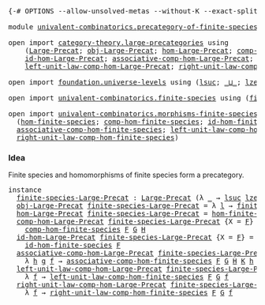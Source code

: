 <pre class="Agda"><a id="9" class="Symbol">{-#</a> <a id="13" class="Keyword">OPTIONS</a> <a id="21" class="Pragma">--allow-unsolved-metas</a> <a id="44" class="Pragma">--without-K</a> <a id="56" class="Pragma">--exact-split</a> <a id="70" class="Symbol">#-}</a>

<a id="75" class="Keyword">module</a> <a id="82" href="univalent-combinatorics.precategory-of-finite-species.html" class="Module">univalent-combinatorics.precategory-of-finite-species</a> <a id="136" class="Keyword">where</a>

<a id="143" class="Keyword">open</a> <a id="148" class="Keyword">import</a> <a id="155" href="category-theory.large-precategories.html" class="Module">category-theory.large-precategories</a> <a id="191" class="Keyword">using</a>
    <a id="201" class="Symbol">(</a><a id="202" href="category-theory.large-precategories.html#654" class="Record">Large-Precat</a><a id="214" class="Symbol">;</a> <a id="216" href="category-theory.large-precategories.html#772" class="Field">obj-Large-Precat</a><a id="232" class="Symbol">;</a> <a id="234" href="category-theory.large-precategories.html#824" class="Field">hom-Large-Precat</a><a id="250" class="Symbol">;</a> <a id="252" href="category-theory.large-precategories.html#938" class="Field">comp-hom-Large-Precat</a><a id="273" class="Symbol">;</a>
    <a id="279" href="category-theory.large-precategories.html#1189" class="Field">id-hom-Large-Precat</a><a id="298" class="Symbol">;</a> <a id="300" href="category-theory.large-precategories.html#1294" class="Field">associative-comp-hom-Large-Precat</a><a id="333" class="Symbol">;</a>
    <a id="339" href="category-theory.large-precategories.html#1736" class="Field">left-unit-law-comp-hom-Large-Precat</a><a id="374" class="Symbol">;</a> <a id="376" href="category-theory.large-precategories.html#1956" class="Field">right-unit-law-comp-hom-Large-Precat</a><a id="412" class="Symbol">)</a>

<a id="415" class="Keyword">open</a> <a id="420" class="Keyword">import</a> <a id="427" href="foundation.universe-levels.html" class="Module">foundation.universe-levels</a> <a id="454" class="Keyword">using</a> <a id="460" class="Symbol">(</a><a id="461" href="Agda.Primitive.html#780" class="Primitive">lsuc</a><a id="465" class="Symbol">;</a> <a id="467" href="Agda.Primitive.html#810" class="Primitive Operator">_⊔_</a><a id="470" class="Symbol">;</a> <a id="472" href="Agda.Primitive.html#764" class="Primitive">lzero</a><a id="477" class="Symbol">)</a>

<a id="480" class="Keyword">open</a> <a id="485" class="Keyword">import</a> <a id="492" href="univalent-combinatorics.finite-species.html" class="Module">univalent-combinatorics.finite-species</a> <a id="531" class="Keyword">using</a> <a id="537" class="Symbol">(</a><a id="538" href="univalent-combinatorics.finite-species.html#404" class="Function">finite-species</a><a id="552" class="Symbol">)</a>

<a id="555" class="Keyword">open</a> <a id="560" class="Keyword">import</a> <a id="567" href="univalent-combinatorics.morphisms-finite-species.html" class="Module">univalent-combinatorics.morphisms-finite-species</a> <a id="616" class="Keyword">using</a>
  <a id="624" class="Symbol">(</a><a id="625" href="univalent-combinatorics.morphisms-finite-species.html#4312" class="Function">hom-finite-species</a><a id="643" class="Symbol">;</a> <a id="645" href="univalent-combinatorics.morphisms-finite-species.html#1434" class="Function">comp-hom-finite-species</a><a id="668" class="Symbol">;</a> <a id="670" href="univalent-combinatorics.morphisms-finite-species.html#1230" class="Function">id-hom-finite-species</a><a id="691" class="Symbol">;</a>
  <a id="695" href="univalent-combinatorics.morphisms-finite-species.html#2159" class="Function">associative-comp-hom-finite-species</a><a id="730" class="Symbol">;</a> <a id="732" href="univalent-combinatorics.morphisms-finite-species.html#2624" class="Function">left-unit-law-comp-hom-finite-species</a><a id="769" class="Symbol">;</a>
  <a id="773" href="univalent-combinatorics.morphisms-finite-species.html#2844" class="Function">right-unit-law-comp-hom-finite-species</a><a id="811" class="Symbol">)</a>
</pre>
### Idea

Finite species and homomorphisms of finite species form a precategory.

<pre class="Agda"><a id="908" class="Keyword">instance</a>
  <a id="finite-species-Large-Precat"></a><a id="919" href="univalent-combinatorics.precategory-of-finite-species.html#919" class="Function">finite-species-Large-Precat</a> <a id="947" class="Symbol">:</a> <a id="949" href="category-theory.large-precategories.html#654" class="Record">Large-Precat</a> <a id="962" class="Symbol">(λ</a> <a id="965" href="univalent-combinatorics.precategory-of-finite-species.html#965" class="Bound">_</a> <a id="967" class="Symbol">→</a> <a id="969" href="Agda.Primitive.html#780" class="Primitive">lsuc</a> <a id="974" href="Agda.Primitive.html#764" class="Primitive">lzero</a><a id="979" class="Symbol">)</a> <a id="981" class="Symbol">(λ</a> <a id="984" href="univalent-combinatorics.precategory-of-finite-species.html#984" class="Bound">_</a> <a id="986" href="univalent-combinatorics.precategory-of-finite-species.html#986" class="Bound">_</a> <a id="988" class="Symbol">→</a> <a id="990" href="Agda.Primitive.html#780" class="Primitive">lsuc</a> <a id="995" href="Agda.Primitive.html#764" class="Primitive">lzero</a><a id="1000" class="Symbol">)</a>
  <a id="1004" href="category-theory.large-precategories.html#772" class="Field">obj-Large-Precat</a> <a id="1021" href="univalent-combinatorics.precategory-of-finite-species.html#919" class="Function">finite-species-Large-Precat</a> <a id="1049" class="Symbol">=</a> <a id="1051" class="Symbol">λ</a> <a id="1053" href="univalent-combinatorics.precategory-of-finite-species.html#1053" class="Bound">l</a> <a id="1055" class="Symbol">→</a> <a id="1057" href="univalent-combinatorics.finite-species.html#404" class="Function">finite-species</a>
  <a id="1074" href="category-theory.large-precategories.html#824" class="Field">hom-Large-Precat</a> <a id="1091" href="univalent-combinatorics.precategory-of-finite-species.html#919" class="Function">finite-species-Large-Precat</a> <a id="1119" class="Symbol">=</a> <a id="1121" href="univalent-combinatorics.morphisms-finite-species.html#4312" class="Function">hom-finite-species</a>
  <a id="1142" href="category-theory.large-precategories.html#938" class="Field">comp-hom-Large-Precat</a> <a id="1164" href="univalent-combinatorics.precategory-of-finite-species.html#919" class="Function">finite-species-Large-Precat</a> <a id="1192" class="Symbol">{</a><a id="1193" class="Argument">X</a> <a id="1195" class="Symbol">=</a> <a id="1197" href="univalent-combinatorics.precategory-of-finite-species.html#1197" class="Bound">F</a><a id="1198" class="Symbol">}</a> <a id="1200" class="Symbol">{</a><a id="1201" href="univalent-combinatorics.precategory-of-finite-species.html#1201" class="Bound">G</a><a id="1202" class="Symbol">}</a> <a id="1204" class="Symbol">{</a><a id="1205" href="univalent-combinatorics.precategory-of-finite-species.html#1205" class="Bound">H</a><a id="1206" class="Symbol">}</a> <a id="1208" class="Symbol">=</a>
    <a id="1214" href="univalent-combinatorics.morphisms-finite-species.html#1434" class="Function">comp-hom-finite-species</a> <a id="1238" href="univalent-combinatorics.precategory-of-finite-species.html#1197" class="Bound">F</a> <a id="1240" href="univalent-combinatorics.precategory-of-finite-species.html#1201" class="Bound">G</a> <a id="1242" href="univalent-combinatorics.precategory-of-finite-species.html#1205" class="Bound">H</a>
  <a id="1246" href="category-theory.large-precategories.html#1189" class="Field">id-hom-Large-Precat</a> <a id="1266" href="univalent-combinatorics.precategory-of-finite-species.html#919" class="Function">finite-species-Large-Precat</a> <a id="1294" class="Symbol">{</a><a id="1295" class="Argument">X</a> <a id="1297" class="Symbol">=</a> <a id="1299" href="univalent-combinatorics.precategory-of-finite-species.html#1299" class="Bound">F</a><a id="1300" class="Symbol">}</a> <a id="1302" class="Symbol">=</a>
    <a id="1308" href="univalent-combinatorics.morphisms-finite-species.html#1230" class="Function">id-hom-finite-species</a> <a id="1330" href="univalent-combinatorics.precategory-of-finite-species.html#1299" class="Bound">F</a>
  <a id="1334" href="category-theory.large-precategories.html#1294" class="Field">associative-comp-hom-Large-Precat</a> <a id="1368" href="univalent-combinatorics.precategory-of-finite-species.html#919" class="Function">finite-species-Large-Precat</a> <a id="1396" class="Symbol">{</a><a id="1397" class="Argument">X</a> <a id="1399" class="Symbol">=</a> <a id="1401" href="univalent-combinatorics.precategory-of-finite-species.html#1401" class="Bound">F</a><a id="1402" class="Symbol">}</a> <a id="1404" class="Symbol">{</a><a id="1405" href="univalent-combinatorics.precategory-of-finite-species.html#1405" class="Bound">G</a><a id="1406" class="Symbol">}</a> <a id="1408" class="Symbol">{</a><a id="1409" href="univalent-combinatorics.precategory-of-finite-species.html#1409" class="Bound">H</a><a id="1410" class="Symbol">}</a> <a id="1412" class="Symbol">{</a><a id="1413" href="univalent-combinatorics.precategory-of-finite-species.html#1413" class="Bound">K</a><a id="1414" class="Symbol">}</a> <a id="1416" class="Symbol">=</a>
    <a id="1422" class="Symbol">λ</a> <a id="1424" href="univalent-combinatorics.precategory-of-finite-species.html#1424" class="Bound">h</a> <a id="1426" href="univalent-combinatorics.precategory-of-finite-species.html#1426" class="Bound">g</a> <a id="1428" href="univalent-combinatorics.precategory-of-finite-species.html#1428" class="Bound">f</a> <a id="1430" class="Symbol">→</a> <a id="1432" href="univalent-combinatorics.morphisms-finite-species.html#2159" class="Function">associative-comp-hom-finite-species</a> <a id="1468" href="univalent-combinatorics.precategory-of-finite-species.html#1401" class="Bound">F</a> <a id="1470" href="univalent-combinatorics.precategory-of-finite-species.html#1405" class="Bound">G</a> <a id="1472" href="univalent-combinatorics.precategory-of-finite-species.html#1409" class="Bound">H</a> <a id="1474" href="univalent-combinatorics.precategory-of-finite-species.html#1413" class="Bound">K</a> <a id="1476" href="univalent-combinatorics.precategory-of-finite-species.html#1424" class="Bound">h</a> <a id="1478" href="univalent-combinatorics.precategory-of-finite-species.html#1426" class="Bound">g</a> <a id="1480" href="univalent-combinatorics.precategory-of-finite-species.html#1428" class="Bound">f</a>
  <a id="1484" href="category-theory.large-precategories.html#1736" class="Field">left-unit-law-comp-hom-Large-Precat</a> <a id="1520" href="univalent-combinatorics.precategory-of-finite-species.html#919" class="Function">finite-species-Large-Precat</a> <a id="1548" class="Symbol">{</a><a id="1549" class="Argument">X</a> <a id="1551" class="Symbol">=</a> <a id="1553" href="univalent-combinatorics.precategory-of-finite-species.html#1553" class="Bound">F</a><a id="1554" class="Symbol">}</a> <a id="1556" class="Symbol">{</a><a id="1557" href="univalent-combinatorics.precategory-of-finite-species.html#1557" class="Bound">G</a><a id="1558" class="Symbol">}</a> <a id="1560" class="Symbol">=</a>
    <a id="1566" class="Symbol">λ</a> <a id="1568" href="univalent-combinatorics.precategory-of-finite-species.html#1568" class="Bound">f</a> <a id="1570" class="Symbol">→</a> <a id="1572" href="univalent-combinatorics.morphisms-finite-species.html#2624" class="Function">left-unit-law-comp-hom-finite-species</a> <a id="1610" href="univalent-combinatorics.precategory-of-finite-species.html#1553" class="Bound">F</a> <a id="1612" href="univalent-combinatorics.precategory-of-finite-species.html#1557" class="Bound">G</a> <a id="1614" href="univalent-combinatorics.precategory-of-finite-species.html#1568" class="Bound">f</a>
  <a id="1618" href="category-theory.large-precategories.html#1956" class="Field">right-unit-law-comp-hom-Large-Precat</a> <a id="1655" href="univalent-combinatorics.precategory-of-finite-species.html#919" class="Function">finite-species-Large-Precat</a> <a id="1683" class="Symbol">{</a><a id="1684" class="Argument">X</a> <a id="1686" class="Symbol">=</a> <a id="1688" href="univalent-combinatorics.precategory-of-finite-species.html#1688" class="Bound">F</a><a id="1689" class="Symbol">}</a> <a id="1691" class="Symbol">{</a><a id="1692" href="univalent-combinatorics.precategory-of-finite-species.html#1692" class="Bound">G</a><a id="1693" class="Symbol">}</a> <a id="1695" class="Symbol">=</a>
    <a id="1701" class="Symbol">λ</a> <a id="1703" href="univalent-combinatorics.precategory-of-finite-species.html#1703" class="Bound">f</a> <a id="1705" class="Symbol">→</a> <a id="1707" href="univalent-combinatorics.morphisms-finite-species.html#2844" class="Function">right-unit-law-comp-hom-finite-species</a> <a id="1746" href="univalent-combinatorics.precategory-of-finite-species.html#1688" class="Bound">F</a> <a id="1748" href="univalent-combinatorics.precategory-of-finite-species.html#1692" class="Bound">G</a> <a id="1750" href="univalent-combinatorics.precategory-of-finite-species.html#1703" class="Bound">f</a>
</pre>